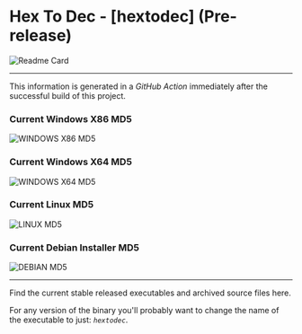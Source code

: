 # Hex To Dec - [hextodec] (Pre-release)

![Readme Card](https://github-readme-stats.vercel.app/api/pin/?username=Lateralus138&repo=hextodec)

---

This information is generated in a *GitHub Action* immediately after the successful build of this project.

### Current Windows X86 MD5

![WINDOWS X86 MD5](https://img.shields.io/endpoint?url=https://raw.githubusercontent.com/Lateralus138/hextodec/master/docs/json/hextodec_x86_md5.json)

### Current Windows X64 MD5

![WINDOWS X64 MD5](https://img.shields.io/endpoint?url=https://raw.githubusercontent.com/Lateralus138/hextodec/master/docs/json/hextodec_x64_md5.json)

### Current Linux MD5

![LINUX MD5](https://img.shields.io/endpoint?url=https://raw.githubusercontent.com/Lateralus138/hextodec/master/docs/json/hextodec_linux_md5.json)

### Current Debian Installer MD5

![DEBIAN MD5](https://img.shields.io/endpoint?url=https://raw.githubusercontent.com/Lateralus138/hextodec/master/docs/json/hextodec_debian_md5.json)

---

Find the current stable released executables and archived source files here.

For any version of the binary you&#39;ll probably want to change the name of the executable to just&#58; *`hextodec`*&#46;
